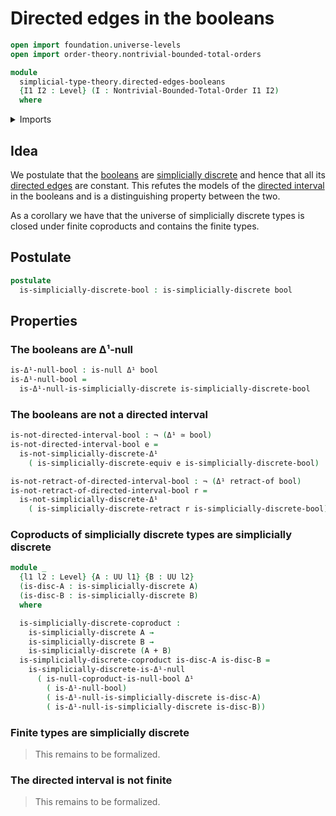 # Directed edges in the booleans

```agda
open import foundation.universe-levels
open import order-theory.nontrivial-bounded-total-orders

module
  simplicial-type-theory.directed-edges-booleans
  {I1 I2 : Level} (I : Nontrivial-Bounded-Total-Order I1 I2)
  where
```

<details><summary>Imports</summary>

```agda
open import foundation.action-on-identifications-dependent-functions
open import foundation.booleans
open import foundation.cartesian-product-types
open import foundation.contractible-types
open import foundation.coproduct-types
open import foundation.dependent-identifications
open import foundation.dependent-pair-types
open import foundation.equality-cartesian-product-types
open import foundation.equality-dependent-pair-types
open import foundation.equivalences
open import foundation.function-extensionality
open import foundation.function-types
open import foundation.functoriality-coproduct-types
open import foundation.fundamental-theorem-of-identity-types
open import foundation.homotopies
open import foundation.homotopy-induction
open import foundation.identity-types
open import foundation.negated-equality
open import foundation.negation
open import foundation.raising-universe-levels
open import foundation.retractions
open import foundation.retracts-of-types
open import foundation.sections
open import foundation.structure-identity-principle
open import foundation.torsorial-type-families
open import foundation.type-arithmetic-booleans
open import foundation.unit-type
open import foundation.universal-property-booleans
open import foundation.universe-levels

open import orthogonal-factorization-systems.coproducts-null-types
open import orthogonal-factorization-systems.extensions-maps
open import orthogonal-factorization-systems.null-families-of-types
open import orthogonal-factorization-systems.null-maps
open import orthogonal-factorization-systems.null-types
open import orthogonal-factorization-systems.orthogonal-maps

open import simplicial-type-theory.action-on-directed-edges-dependent-functions I
open import simplicial-type-theory.action-on-directed-edges-functions I
open import simplicial-type-theory.arrows I
open import simplicial-type-theory.dependent-directed-edges I
open import simplicial-type-theory.directed-edges I
open import simplicial-type-theory.directed-interval-type I
open import simplicial-type-theory.simplicially-discrete-types I
```

</details>

## Idea

We postulate that the [booleans](foundation.booleans.md) are
[simplicially discrete](simplicial-type-theory.simplicially-discrete-types.md)
and hence that all its
[directed edges](simplicial-type-theory.directed-edges.md) are constant. This
refutes the models of the
[directed interval](simplicial-type-theory.directed-interval.md) in the booleans
and is a distinguishing property between the two.

As a corollary we have that the universe of simplicially discrete types is
closed under finite coproducts and contains the finite types.

## Postulate

```agda
postulate
  is-simplicially-discrete-bool : is-simplicially-discrete bool
```

## Properties

### The booleans are Δ¹-null

```agda
is-Δ¹-null-bool : is-null Δ¹ bool
is-Δ¹-null-bool =
  is-Δ¹-null-is-simplicially-discrete is-simplicially-discrete-bool
```

### The booleans are not a directed interval

```agda
is-not-directed-interval-bool : ¬ (Δ¹ ≃ bool)
is-not-directed-interval-bool e =
  is-not-simplicially-discrete-Δ¹
    ( is-simplicially-discrete-equiv e is-simplicially-discrete-bool)

is-not-retract-of-directed-interval-bool : ¬ (Δ¹ retract-of bool)
is-not-retract-of-directed-interval-bool r =
  is-not-simplicially-discrete-Δ¹
    ( is-simplicially-discrete-retract r is-simplicially-discrete-bool)
```

### Coproducts of simplicially discrete types are simplicially discrete

```agda
module _
  {l1 l2 : Level} {A : UU l1} {B : UU l2}
  (is-disc-A : is-simplicially-discrete A)
  (is-disc-B : is-simplicially-discrete B)
  where

  is-simplicially-discrete-coproduct :
    is-simplicially-discrete A →
    is-simplicially-discrete B →
    is-simplicially-discrete (A + B)
  is-simplicially-discrete-coproduct is-disc-A is-disc-B =
    is-simplicially-discrete-is-Δ¹-null
      ( is-null-coproduct-is-null-bool Δ¹
        ( is-Δ¹-null-bool)
        ( is-Δ¹-null-is-simplicially-discrete is-disc-A)
        ( is-Δ¹-null-is-simplicially-discrete is-disc-B))
```

### Finite types are simplicially discrete

> This remains to be formalized.

### The directed interval is not finite

> This remains to be formalized.
